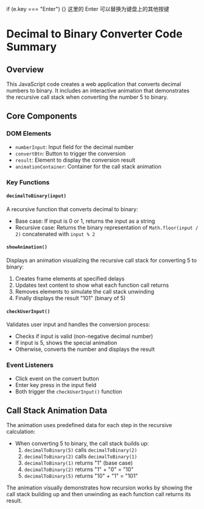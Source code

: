 if (e.key === "Enter") {}
这里的 Enter 可以替换为键盘上的其他按键

# Decimal to Binary Converter Code Summary

## Overview

This JavaScript code creates a web application that converts decimal numbers to binary. It includes an interactive animation that demonstrates the recursive call stack when converting the number 5 to binary.

## Core Components

### DOM Elements

- `numberInput`: Input field for the decimal number
- `convertBtn`: Button to trigger the conversion
- `result`: Element to display the conversion result
- `animationContainer`: Container for the call stack animation

### Key Functions

#### `decimalToBinary(input)`

A recursive function that converts decimal to binary:

- Base case: If input is 0 or 1, returns the input as a string
- Recursive case: Returns the binary representation of `Math.floor(input / 2)` concatenated with `input % 2`

#### `showAnimation()`

Displays an animation visualizing the recursive call stack for converting 5 to binary:

1. Creates frame elements at specified delays
2. Updates text content to show what each function call returns
3. Removes elements to simulate the call stack unwinding
4. Finally displays the result "101" (binary of 5)

#### `checkUserInput()`

Validates user input and handles the conversion process:

- Checks if input is valid (non-negative decimal number)
- If input is 5, shows the special animation
- Otherwise, converts the number and displays the result

### Event Listeners

- Click event on the convert button
- Enter key press in the input field
- Both trigger the `checkUserInput()` function

## Call Stack Animation Data

The animation uses predefined data for each step in the recursive calculation:

- When converting 5 to binary, the call stack builds up:
  1. `decimalToBinary(5)` calls `decimalToBinary(2)`
  2. `decimalToBinary(2)` calls `decimalToBinary(1)`
  3. `decimalToBinary(1)` returns "1" (base case)
  4. `decimalToBinary(2)` returns "1" + "0" = "10"
  5. `decimalToBinary(5)` returns "10" + "1" = "101"

The animation visually demonstrates how recursion works by showing the call stack building up and then unwinding as each function call returns its result.

